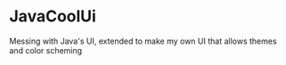 # JavaCoolUi
Messing with Java's UI, extended to make my own UI that allows themes and color scheming
